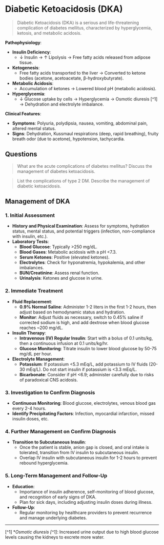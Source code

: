 # Diabetic Ketoacidosis (DKA)

> Diabetic Ketoacidosis (DKA) is a serious and life-threatening complication of diabetes mellitus, characterized by hyperglycemia, ketosis, and metabolic acidosis.

**Pathophysiology**:

- **Insulin Deficiency**:
  - ↓ Insulin → ↑ Lipolysis → Free fatty acids released from adipose tissue.
- **Ketogenesis**:
  - Free fatty acids transported to the liver → Converted to ketone bodies (acetone, acetoacetate, β-hydroxybutyrate).
- **Metabolic Acidosis**:
  - Accumulation of ketones → Lowered blood pH (metabolic acidosis).
- **Hyperglycemia**:
  - ↓ Glucose uptake by cells → Hyperglycemia → Osmotic diuresis [^1] → Dehydration and electrolyte imbalance.

**Clinical Features**:

- **Symptoms**: Polyuria, polydipsia, nausea, vomiting, abdominal pain, altered mental status.
- **Signs**: Dehydration, Kussmaul respirations (deep, rapid breathing), fruity breath odor (due to acetone), hypotension, tachycardia.

## Questions

> What are the acute complications of diabetes mellitus? Discuss the management of diabetes ketoacidosis.

> List the complications of type 2 DM. Describe the management of diabetic ketoacidosis.

## Management of DKA

### 1. Initial Assessment

- **History and Physical Examination**: Assess for symptoms, hydration status, mental status, and potential triggers (infection, non-compliance with insulin, etc.).
- **Laboratory Tests**:
  - **Blood Glucose**: Typically >250 mg/dL.
  - **Blood Gases**: Metabolic acidosis with a pH <7.3.
  - **Serum Ketones**: Positive (elevated ketones).
  - **Electrolytes**: Check for hyponatremia, hypokalemia, and other imbalances.
  - **BUN/Creatinine**: Assess renal function.
  - **Urinalysis**: Ketones and glucose in urine.

### 2. Immediate Treatment

- **Fluid Replacement**:
  - **0.9% Normal Saline**: Administer 1-2 liters in the first 1-2 hours, then adjust based on hemodynamic status and hydration.
  - **Monitor**: Adjust fluids as necessary, switch to 0.45% saline if corrected sodium is high, and add dextrose when blood glucose reaches ~200 mg/dL.
- **Insulin Therapy**:
  - **Intravenous (IV) Regular Insulin**: Start with a bolus of 0.1 units/kg, then a continuous infusion at 0.1 units/kg/hr.
  - **Glucose Monitoring**: Titrate insulin to lower blood glucose by 50-75 mg/dL per hour.
- **Electrolyte Management**:
  - **Potassium**: If potassium <5.3 mEq/L, add potassium to IV fluids (20-30 mEq/L). Do not start insulin if potassium is <3.3 mEq/L.
  - **Bicarbonate**: Consider if pH <6.9; administer carefully due to risks of paradoxical CNS acidosis.

### 3. Investigation to Confirm Diagnosis

- **Continuous Monitoring**: Blood glucose, electrolytes, venous blood gas every 2-4 hours.
- **Identify Precipitating Factors**: Infection, myocardial infarction, missed insulin doses, etc.

### 4. Further Management on Confirm Diagnosis

- **Transition to Subcutaneous Insulin**:
  - Once the patient is stable, anion gap is closed, and oral intake is tolerated, transition from IV insulin to subcutaneous insulin.
  - Overlap IV insulin with subcutaneous insulin for 1-2 hours to prevent rebound hyperglycemia.

### 5. Long-Term Management and Follow-Up

- **Education**:
  - Importance of insulin adherence, self-monitoring of blood glucose, and recognition of early signs of DKA.
  - Plan for sick days, including adjusting insulin doses during illness.
- **Follow-Up**:
  - Regular monitoring by healthcare providers to prevent recurrence and manage underlying diabetes.

---

[^1] \*_Osmotic diuresis [^1]_: Increased urine output due to high blood glucose levels causing the kidneys to excrete more water.
